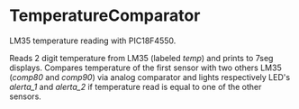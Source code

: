 # TemperatureComparator
LM35 temperature reading with PIC18F4550.

Reads 2 digit temperature from LM35 (labeled _temp_) and prints to 7seg displays. Compares temperature of the first sensor with two others LM35 (_comp80_ and _comp90_) via analog comparator and lights respectively LED's _alerta_1_ and _alerta_2_ if temperature read is equal to one of the other sensors.

